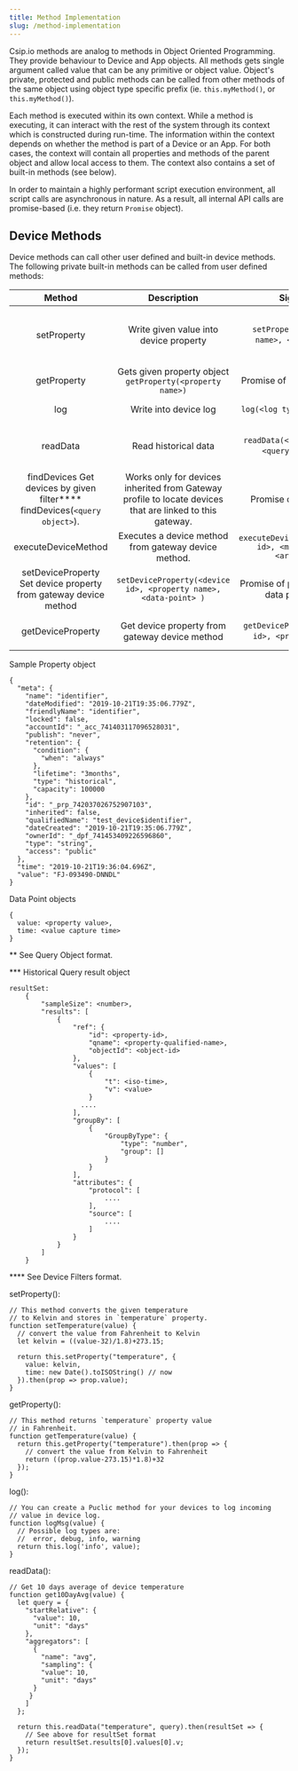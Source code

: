 ```yaml
---
title: Method Implementation
slug: /method-implementation 
---
```



Csip.io methods are analog to methods in Object Oriented Programming. They provide behaviour to Device and App objects. All methods gets single argument called value that can be any primitive or object value. Object's private, protected and public methods can be called from other methods of the same object using object type specific prefix (ie. `this.myMethod()`, or `this.myMethod()`).

Each method is executed within its own context. While a method is executing, it can interact with the rest of the system through its context which is constructed during run-time. The information within the context depends on whether the method is part of a Device or an App. For both cases, the context will contain all properties and methods of the parent object and allow local access to them. The context also contains a set of built-in methods (see below).

In order to maintain a highly performant script execution environment, all script calls are asynchronous in nature. As a result, all internal API calls are promise-based (i.e. they return `Promise` object).

## Device Methods

Device methods can call other user defined and built-in device methods. The following private built-in methods can be called from user defined methods:

|Method	|Description|	Signature|	Returns|
| :-------------: |:-------------:| :-----:| :-----:|
|setProperty|	Write given value into device property |	`setProperty(<property name>, <data-point>`) |	Promise of property value as data point object|
|getProperty |	Gets given property object	`getProperty(<property name>)`|	Promise of Property* object |
|log	| Write into device log	|`log(<log type>, <message>)`|	Promise of undefined|
|readData	|Read historical data	|`readData(<property name>, <query object**>`)	|Promise of Query Result object***|
|findDevices	Get devices by given filter****	findDevices(`<query object>`).| Works only for devices inherited from Gateway profile to locate devices that are linked to this gateway.	|Promise of device id list|
|executeDeviceMethod	|Executes a device method from gateway device method.	|`executeDeviceMethod(<device id>, <method name>, <argument>)`	|Promise of `{"result": <value> }` |
|setDeviceProperty	Set device property from gateway device method|	`setDeviceProperty(<device id>, <property name>, <data-point> )`	|Promise of property value as data point object|
|getDeviceProperty|	Get device property from gateway device method|	`getDeviceProperty(<device id>, <property name>`)|	Promise of property value|


Sample Property object 
````
{
  "meta": {
    "name": "identifier",
    "dateModified": "2019-10-21T19:35:06.779Z",
    "friendlyName": "identifier",
    "locked": false,
    "accountId": "_acc_741403117096528031",
    "publish": "never",
    "retention": {
      "condition": {
        "when": "always"
      },
      "lifetime": "3months",
      "type": "historical",
      "capacity": 100000
    },
    "id": "_prp_742037026752907103",
    "inherited": false,
    "qualifiedName": "test_device$identifier",
    "dateCreated": "2019-10-21T19:35:06.779Z",
    "ownerId": "_dpf_741453409226596860",
    "type": "string",
    "access": "public"
  },
  "time": "2019-10-21T19:36:04.696Z",
  "value": "FJ-093490-DNNDL"
}
````

Data Point objects
````
{
  value: <property value>,
  time: <value capture time>
}
````

** See Query Object format.

*** Historical Query result object

````
resultSet:
    {
        "sampleSize": <number>,
        "results": [
            {
                "ref": {
                    "id": <property-id>,
                    "qname": <property-qualified-name>,
                    "objectId": <object-id>
                },
                "values": [
                    {
                        "t": <iso-time>,
                        "v": <value>
                    }
                  ....
                ],
                "groupBy": [
                    {
                        "GroupByType": {
                            "type": "number",
                            "group": []
                        }
                    }
                ],
                "attributes": {
                    "protocol": [
                        ....
                    ],
                    "source": [
                        ....
                    ]
                }
            }
        ]
    }
````

**** See Device Filters format.



setProperty():
````
// This method converts the given temperature 
// to Kelvin and stores in `temperature` property.
function setTemperature(value) {
  // convert the value from Fahrenheit to Kelvin
  let kelvin = ((value-32)/1.8)+273.15;
  
  return this.setProperty("temperature", {
    value: kelvin,
    time: new Date().toISOString() // now
  }).then(prop => prop.value);
}
````

getProperty():
````
// This method returns `temperature` property value 
// in Fahrenheit. 
function getTemperature(value) {
  return this.getProperty("temperature").then(prop => {
    // convert the value from Kelvin to Fahrenheit
    return ((prop.value-273.15)*1.8)+32
  });
}
````

log():
````
// You can create a Puclic method for your devices to log incoming 
// value in device log.
function logMsg(value) {
  // Possible log types are:
  //  error, debug, info, warning
  return this.log('info', value);
}
````

readData():
````
// Get 10 days average of device temperature
function get10DayAvg(value) {
  let query = {
    "startRelative": {
      "value": 10,
      "unit": "days"
    },
    "aggregators": [
      {
        "name": "avg",
        "sampling": {
        "value": 10,
        "unit": "days"
      }
     }
    ]
  };
  
  return this.readData("temperature", query).then(resultSet => {
    // See above for resultSet format
    return resultSet.results[0].values[0].v;
  });
}
````